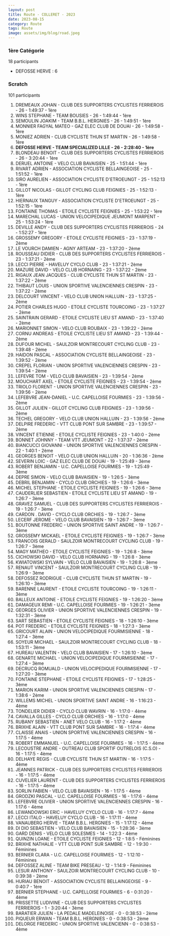 ```yaml
---
layout: post
title: Route - COLLERET - 2023
date: 2023-08-15
category: Route
tags: Route
image: assets/img/blog/road.jpeg
---
```


### 1ère Catégorie
18 participants
- DEFOSSE HERVE : 6

### Scratch
101 participants
1. DREMEAUX JOHAN - CLUB DES SUPPORTERS CYCLISTES FERRIEROIS - 26 - 1:49:37 - 1ère
2. WINS STEPHANE - TEAM BOUSIES - 26 - 1:49:44 - 1ère
3. SEMOULIN JOAKIM - TEAM B.B.L. HERGNIES - 26 - 1:49:51 - 1ère
4. MONNIER FAGYAL MATEO - GAZ ELEC CLUB DE DOUAI - 26 - 1:49:58 - 1ère
5. MONIEZ ADRIEN - CLUB CYCLISTE THUN ST MARTIN - 26 - 1:49:58 - 1ère
6. **DEFOSSE HERVE - TEAM SPECIALIZED LILLE - 26 - 2:28:40 - 1ère**
7. BLONDEAU BENOIT - CLUB DES SUPPORTERS CYCLISTES FERRIEROIS - 26 - 3:20:44 - 1ère
8. DERUEL ANTOINE - VELO CLUB BAVAISIEN - 25 - 1:51:44 - 1ère
9. RIVART ADRIEN - ASSOCIATION CYCLISTE BELLAINGEOISE - 25 - 1:51:52 - 1ère
10. SIRO AURELIEN - ASSOCIATION CYCLISTE D'ETROEUNGT - 25 - 1:52:13 - 1ère
11. GILLOT NICOLAS - GILLOT CYCLING CLUB FEIGNIES - 25 - 1:52:13 - 1ère
12. HIERNAUX TANGUY - ASSOCIATION CYCLISTE D'ETROEUNGT - 25 - 1:52:15 - 1ère
13. FONTAINE THOMAS - ETOILE CYCLISTE FEIGNIES - 25 - 1:53:22 - 1ère
14. MARECHAL LUCAS - UNION VELOCIPEDIQUE JEUMONT MARPENT - 25 - 1:53:24 - 1ère
15. DEVILLE ANDY - CLUB DES SUPPORTERS CYCLISTES FERRIEROIS - 24 - 1:52:27 - 1ère
16. GROSSEMY GREGORY - ETOILE CYCLISTE FEIGNIES - 23 - 1:37:19 - 2ème
17. LE VOURCH DAMIEN - AGNY ARTEAM - 23 - 1:37:20 - 2ème
18. ROUSSEAU DIDIER - CLUB DES SUPPORTERS CYCLISTES FERRIEROIS - 23 - 1:37:21 - 2ème
19. LECCI PIERRE - HAVELUY CYCLO CLUB - 23 - 1:37:21 - 2ème
20. MAZURE DAVID - VELO CLUB HORNAING - 23 - 1:37:22 - 2ème
21. RIGAUX JEAN JACQUES - CLUB CYCLISTE THUN ST MARTIN - 23 - 1:37:22 - 2ème
22. THIBAUT LOUIS - UNION SPORTIVE VALENCIENNES CRESPIN - 23 - 1:37:22 - 2ème
23. DELCOURT VINCENT - VELO CLUB UNION HALLUIN - 23 - 1:37:25 - 2ème
24. POTIER CHARLES HUGO - ETOILE CYCLISTE TOURCOING - 23 - 1:37:27 - 2ème
25. SAINTRAIN GERARD - ETOILE CYCLISTE LIEU ST AMAND - 23 - 1:37:40 - 2ème
26. MARIONNET SIMON - VELO CLUB ROUBAIX - 23 - 1:39:22 - 2ème
27. CORNU ANDREAS - ETOILE CYCLISTE LIEU ST AMAND - 23 - 1:39:44 - 2ème
28. DUFOUR MICHEL - SAULZOIR MONTRECOURT CYCLING CLUB - 23 - 1:39:48 - 2ème
29. HAIDON PASCAL - ASSOCIATION CYCLISTE BELLAINGEOISE - 23 - 1:39:52 - 2ème
30. CREPEL FLORIAN - UNION SPORTIVE VALENCIENNES CRESPIN - 23 - 1:39:54 - 2ème
31. LEFEVRE TOM - VELO CLUB BAVAISIEN - 23 - 1:39:54 - 2ème
32. MOUCHART AXEL - ETOILE CYCLISTE FEIGNIES - 23 - 1:39:54 - 2ème
33. TRIOLO FLORENT - UNION SPORTIVE VALENCIENNES CRESPIN - 23 - 1:39:56 - 2ème
34. LEFEBVRE JEAN-DANIEL - U.C. CAPELLOISE FOURMIES - 23 - 1:39:56 - 2ème
35. GILLOT JULIEN - GILLOT CYCLING CLUB FEIGNIES - 23 - 1:39:56 - 2ème
36. TECHEL GREGORY - VELO CLUB UNION HALLUIN - 23 - 1:39:56 - 2ème
37. DELPIRE FREDERIC - VTT  CLUB PONT SUR SAMBRE - 23 - 1:39:57 - 2ème
38. VINCENT ETIENNE - ETOILE CYCLISTE FEIGNIES - 23 - 1:40:0 - 2ème
39. BONNET JOHNNY - TEAM VTT JEUMONT - 22 - 1:37:37 - 2ème
40. BIANCUCCI GIOVANNI - UNION SPORTIVE VALENCIENNES CRESPIN - 22 - 1:40:1 - 2ème
41. GEORGES BENOIT - VELO CLUB UNION HALLUIN - 20 - 1:36:36 - 2ème
42. SEVERIN LOIC - GAZ ELEC CLUB DE DOUAI - 19 - 1:25:49 - 3ème
43. ROBERT BENJAMIN - U.C. CAPELLOISE FOURMIES - 19 - 1:25:49 - 3ème
44. DEPRE SIMON - VELO CLUB BAVAISIEN - 19 - 1:26:5 - 3ème
45. DEBRIL BENJAMIN - CYCLO CLUB ORCHIES - 19 - 1:26:6 - 3ème
46. MICHEL STEPHANE - ETOILE CYCLISTE FEIGNIES - 19 - 1:26:6 - 3ème
47. CAUDERLIER SEBASTIEN - ETOILE CYCLISTE LIEU ST AMAND - 19 - 1:26:7 - 3ème
48. GRAVEZ SAMUEL - CLUB DES SUPPORTERS CYCLISTES FERRIEROIS - 19 - 1:26:7 - 3ème
49. CARDON . DAVID - CYCLO CLUB ORCHIES - 19 - 1:26:7 - 3ème
50. LECERF JEROME - VELO CLUB BAVAISIEN - 19 - 1:26:7 - 3ème
51. BOUTONNE FREDERIC - UNION SPORTIVE SAINT ANDRE - 19 - 1:26:7 - 3ème
52. GROSSEMY MICKAEL - ETOILE CYCLISTE FEIGNIES - 19 - 1:26:7 - 3ème
53. FRANCOIS GERALD - SAULZOIR MONTRECOURT CYCLING CLUB - 19 - 1:26:7 - 3ème
54. MAGY MATHEO - ETOILE CYCLISTE FEIGNIES - 19 - 1:26:8 - 3ème
55. CICHOWSKI DAVID - VELO CLUB HORNAING - 19 - 1:26:8 - 3ème
56. KWIATOWSKI SYLVAIN - VELO CLUB BAVAISIEN - 19 - 1:26:8 - 3ème
57. RENAUT VINCENT - SAULZOIR MONTRECOURT CYCLING CLUB - 19 - 1:26:9 - 3ème
58. DEFOSSEZ RODRIGUE - CLUB CYCLISTE THUN ST MARTIN - 19 - 1:26:10 - 3ème
59. BARENNE LAURENT - ETOILE CYCLISTE TOURCOING - 19 - 1:26:11 - 3ème
60. BALLEUX ANTOINE - ETOILE CYCLISTE FEIGNIES - 19 - 1:26:20 - 3ème
61. DAMAGEUX REMI - U.C. CAPELLOISE FOURMIES - 19 - 1:26:21 - 3ème
62. GEORGES OLIVIER - UNION SPORTIVE VALENCIENNES CRESPIN - 19 - 1:32:31 - 3ème
63. SART SEBASTIEN - ETOILE CYCLISTE FEIGNIES - 18 - 1:26:10 - 3ème
64. POT FREDERIC - ETOILE CYCLISTE FEIGNIES - 18 - 1:27:3 - 3ème
65. GRICOURT ALAIN - UNION VELOCIPEDIQUE FOURMISIENNE - 18 - 1:27:4 - 3ème
66. SOYEUR MICHAEL - SAULZOIR MONTRECOURT CYCLING CLUB - 18 - 1:53:11 - 3ème
67. HUREAU VALENTIN - VELO CLUB BAVAISIEN - 17 - 1:26:10 - 3ème
68. GENARTE MICHAEL - UNION VELOCIPEDIQUE FOURMISIENNE - 17 - 1:27:4 - 3ème
69. DECRUCQ ROMUALD - UNION VELOCIPEDIQUE FOURMISIENNE - 17 - 1:27:20 - 3ème
70. FONTAINE STEPHANE - ETOILE CYCLISTE FEIGNIES - 17 - 1:28:25 - 3ème
71. MARION KARIM - UNION SPORTIVE VALENCIENNES CRESPIN - 17 - 1:38:6 - 2ème
72. WILLEMS MICHEL - UNION SPORTIVE SAINT ANDRE - 16 - 1:16:23 - 4ème
73. TONDELIER DIDIER - CYCLO CLUB WAVRIN - 16 - 1:17:0 - 4ème
74. CAVALLA GILLES - CYCLO CLUB ORCHIES - 16 - 1:17:0 - 4ème
75. RUBANY SEBASTIEN - ANET VELO CLUB - 16 - 1:17:2 - 4ème
76. BRIXHE ALAIN - VTT  CLUB PONT SUR SAMBRE - 16 - 1:17:4 - 4ème
77. CLAISSE ANAIS - UNION SPORTIVE VALENCIENNES CRESPIN - 16 - 1:17:5 - 4ème
78. ROBERT EMMANUEL - U.C. CAPELLOISE FOURMIES - 16 - 1:17:5 - 4ème
79. LECOUSTRE ANDRE - OUTREAU CLUB SPORTIF OUTRELOIS (C.S.O) - 16 - 1:17:5 - 4ème
80. DELHAYE REGIS - CLUB CYCLISTE THUN ST MARTIN - 16 - 1:17:5 - 4ème
81. JEANNES PATRICK - CLUB DES SUPPORTERS CYCLISTES FERRIEROIS - 16 - 1:17:5 - 4ème
82. CUVELIER LAURENT - CLUB DES SUPPORTERS CYCLISTES FERRIEROIS - 16 - 1:17:5 - 4ème
83. SORLIN FABIEN - VELO CLUB BAVAISIEN - 16 - 1:17:5 - 4ème
84. GRODZKI PASCAL - U.C. CAPELLOISE FOURMIES - 16 - 1:17:6 - 4ème
85. LEFEBVRE OLIVIER - UNION SPORTIVE VALENCIENNES CRESPIN - 16 - 1:17:6 - 4ème
86. LEWANDOWSKI ERIC - HAVELUY CYCLO CLUB - 16 - 1:17:7 - 4ème
87. LECCI ITALO - HAVELUY CYCLO CLUB - 16 - 1:17:11 - 4ème
88. VANAUBERG HERVE - TEAM B.B.L. HERGNIES - 15 - 1:17:12 - 4ème
89. DI DIO SEBASTIEN - VELO CLUB BAVAISIEN - 15 - 1:28:36 - 3ème
90. GARD DENIS - VELO CLUB SOLESMES - 14 - 1:22:3 - 4ème
91. QUINZIN LOANE - ETOILE CYCLISTE FEIGNIES - 12 - 1:8:5 - Féminines
92. BRIXHE NATHALIE - VTT  CLUB PONT SUR SAMBRE - 12 - 1:9:30 - Féminines
93. BERNIER CLARA - U.C. CAPELLOISE FOURMIES - 12 - 1:12:10 - Féminines
94. DEFOSSEZ ALINE - TEAM BIKE PRESEAU - 12 - 1:14:9 - Féminines
95. LESUR ANTHONY - SAULZOIR MONTRECOURT CYCLING CLUB - 10 - 0:39:38 - 2ème
96. HURIAU BENOIT - ASSOCIATION CYCLISTE BELLAINGEOISE - 9 - 0:40:7 - 1ère
97. BERNIER STEPHANE - U.C. CAPELLOISE FOURMIES - 6 - 0:31:20 - 4ème
98. PRISSETTE LUDIVINE - CLUB DES SUPPORTERS CYCLISTES FERRIEROIS - 1 - 3:20:44 - 3ème
99. BARATIER JULIEN - LA PEDALE MADELEINOISE - 0 - 0:38:53 - 2ème
100. PIQUEUR ERWAN - TEAM B.B.L. HERGNIES - 0 - 0:38:53 - 2ème
101. DELORGE FREDERIC - UNION SPORTIVE VALENCIENN - 0 - 0:38:53 - 4ème
